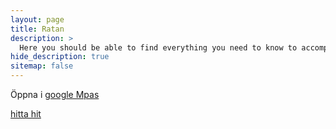 ```yaml
---
layout: page
title: Ratan
description: >
  Here you should be able to find everything you need to know to accomplish the most common tasks when blogging with Hydejack.
hide_description: true
sitemap: false
---
```


Öppna i [google Mpas](https://maps.google.com/?z=12&t=h&q=64.001952,20.895893)

[hitta hit](https://www.google.com/maps/dir/?api=1&origin=Current+Location&destination=64.001952,20.895893)
